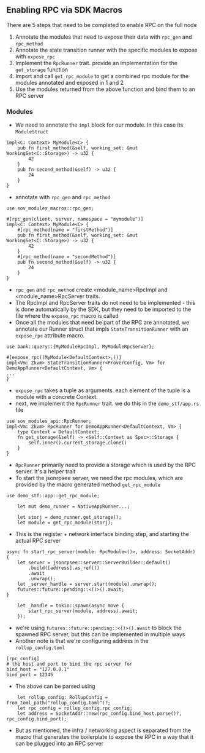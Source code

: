 ## Enabling RPC via SDK Macros
There are 5 steps that need to be completed to enable RPC on the full node
1. Annotate the modules that need to expose their data with `rpc_gen` and `rpc_method`
2. Annotate the state transition runner with the specific modules to expose with `expose_rpc`
3. Implement the `RpcRunner` trait. provide an implementation for the `get_storage` function
4. Import and call `get_rpc_module` to get a combined rpc module for the modules annotated and exposed in 1 and 2
5. Use the modules returned from the above function and bind them to an RPC server

### Modules
* We need to annotate the `impl` block for our module. In this case its `ModuleStruct`
```
impl<C: Context> MyModule<C> {
    pub fn first_method(&self, working_set: &mut WorkingSet<C::Storage>) -> u32 {
        42
    }
    pub fn second_method(&self) -> u32 {
        24
    }
}
```
* annotate with `rpc_gen` and `rpc_method`
```
use sov_modules_macros::rpc_gen;

#[rpc_gen(client, server, namespace = "mymodule")]
impl<C: Context> MyModule<C> {
    #[rpc_method(name = "firstMethod")]
    pub fn first_method(&self, working_set: &mut WorkingSet<C::Storage>) -> u32 {
        42
    }
    #[rpc_method(name = "secondMethod")]
    pub fn second_method(&self) -> u32 {
        24
    }
}
```
* `rpc_gen` and `rpc_method` create <module_name>RpcImpl and <module_name>RpcServer traits. 
* The RpcImpl and RpcServer traits do not need to be implemented - this is done automatically by the SDK, but they need to be imported to the file where the `expose_rpc` macro is called
* Once all the modules that need be part of the RPC are annotated, we annotate our Runner struct that impls `StateTransitionRunner` with an `expose_rpc` attribute macro.
```
use bank::query::{MyModuleRpcImpl, MyModuleRpcServer};

#[expose_rpc((MyModule<DefaultContext>,))]
impl<Vm: Zkvm> StateTransitionRunner<ProverConfig, Vm> for DemoAppRunner<DefaultContext, Vm> {
...
}
```
* `expose_rpc` takes a tuple as arguments. each element of the tuple is a module with a concrete Context.
* next, we implement the `RpcRunner` trait. we do this in the `demo_stf/app.rs` file
```
use sov_modules_api::RpcRunner;
impl<Vm: Zkvm> RpcRunner for DemoAppRunner<DefaultContext, Vm> {
    type Context = DefaultContext;
    fn get_storage(&self) -> <Self::Context as Spec>::Storage {
        self.inner().current_storage.clone()
    }
}
```
* `RpcRunner` primarily need to provide a storage which is used by the RPC server. It's a helper trait
* To start the jsonrpsee server, we need the rpc modules, which are provided by the macro generated method `get_rpc_module`
```
use demo_stf::app::get_rpc_module;

    let mut demo_runner = NativeAppRunner...;

    let storj = demo_runner.get_storage();
    let module = get_rpc_module(storj);
```
* This is the register + network interface binding step, and starting the actual RPC server
```
async fn start_rpc_server(module: RpcModule<()>, address: SocketAddr) {
    let server = jsonrpsee::server::ServerBuilder::default()
        .build([address].as_ref())
        .await
        .unwrap();
    let _server_handle = server.start(module).unwrap();
    futures::future::pending::<()>().await;
}  

    let _handle = tokio::spawn(async move {
        start_rpc_server(module, address).await;
    }); 

```
* we're using `futures::future::pending::<()>().await` to block the spawned RPC server, but this can be implemented in multiple ways
* Another note is that we're configuring address in the `rollup_config.toml`
```
[rpc_config]
# the host and port to bind the rpc server for
bind_host = "127.0.0.1"
bind_port = 12345
```
* The above can be parsed using
```
    let rollup_config: RollupConfig = from_toml_path("rollup_config.toml")?;
    let rpc_config = rollup_config.rpc_config;
    let address = SocketAddr::new(rpc_config.bind_host.parse()?, rpc_config.bind_port);
```
* But as mentioned, the infra / networking aspect is separated from the macro that generates the boilerplate to expose the RPC in a way that it can be plugged into an RPC server